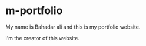 # m-portfolio
My name is Bahadar ali and this  is my portfolio website. 


i'm the creator of this website.

